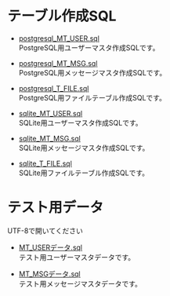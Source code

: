 # テーブル作成SQL
+ [postgresql_MT_USER.sql](postgresql_MT_USER.sql)  
PostgreSQL用ユーザーマスタ作成SQLです。

+ [postgresql_MT_MSG.sql](postgresql_MT_MSG.sql)  
PostgreSQL用メッセージマスタ作成SQLです。

+ [postgresql_T_FILE.sql](postgresql_T_FILE.sql)  
PostgreSQL用ファイルテーブル作成SQLです。

+ [sqlite_MT_USER.sql](sqlite_MT_USER.sql)  
SQLite用ユーザーマスタ作成SQLです。

+ [sqlite_MT_MSG.sql](sqlite_MT_MSG.sql)  
SQLite用メッセージマスタ作成SQLです。

+ [sqlite_T_FILE.sql](sqlite_T_FILE.sql)  
SQLite用ファイルテーブル作成SQLです。

# テスト用データ
UTF-8で開いてください
+ [MT_USERデータ.sql](MT_USERデータ.sql)  
テスト用ユーザーマスタデータです。

+ [MT_MSGデータ.sql](MT_MSGデータ.sql)  
テスト用メッセージマスタデータです。
